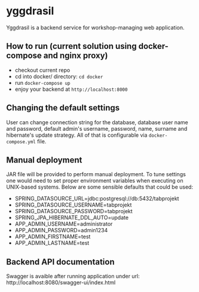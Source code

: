 # yggdrasil
Yggdrasil is a backend service for workshop-managing web application.

## How to run (current solution using docker-compose and nginx proxy)

 - checkout current repo
 - cd into docker/ directory: ```cd docker```
 - run ```docker-compose up``` 
 - enjoy your backend at ```http://localhost:8000```

## Changing the default settings

User can change connection string for the database, database user name and password, default admin's username, password, name, surname and hibernate's update strategy.
All of that is configurable via ```docker-compose.yml``` file.

## Manual deployment

JAR file will be provided to perform manual deployment. To tune settings one would need to set proper environment variables when executing on UNIX-based systems. Below are some sensible defaults that could be used:

  - SPRING_DATASOURCE_URL=jdbc:postgresql://db:5432/tabprojekt
  - SPRING_DATASOURCE_USERNAME=tabprojekt
  - SPRING_DATASOURCE_PASSWORD=tabprojekt
  - SPRING_JPA_HIBERNATE_DDL_AUTO=update
  - APP_ADMIN_USERNAME=administrator
  - APP_ADMIN_PASSWORD=admin1234
  - APP_ADMIN_FIRSTNAME=test
  - APP_ADMIN_LASTNAME=test

## Backend API documentation
Swagger is avaible after running application under url: http://localhost:8080/swagger-ui/index.html